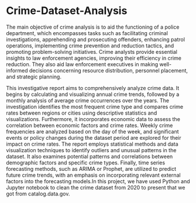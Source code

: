 # Crime-Dataset-Analysis

The main objective of crime analysis is to aid the functioning of a police department, which 
encompasses tasks such as facilitating criminal investigations, apprehending and prosecuting 
offenders, enhancing patrol operations, implementing crime prevention and reduction tactics, 
and promoting problem-solving initiatives. Crime analysts provide essential insights to law 
enforcement agencies, improving their efficiency in crime reduction. They also aid law 
enforcement executives in making well-informed decisions concerning resource distribution, 
personnel placement, and strategic planning.

This investigative report aims to comprehensively analyze crime data. It begins by calculating 
and visualizing annual crime trends, followed by a monthly analysis of average crime 
occurrences over the years. The investigation identifies the most frequent crime type and 
compares crime rates between regions or cities using descriptive statistics and visualizations. 
Furthermore, it incorporates economic data to assess the correlation between economic factors 
and crime rates. Weekly crime frequencies are analyzed based on the day of the week, and 
significant events or policy changes during the dataset period are explored for their impact on 
crime rates. The report employs statistical methods and data visualization techniques to identify 
outliers and unusual patterns in the dataset. It also examines potential patterns and correlations 
between demographic factors and specific crime types. Finally, time series forecasting methods, 
such as ARIMA or Prophet, are utilized to predict future crime trends, with an emphasis on 
incorporating relevant external factors into the forecasting models.In this project, we have used 
Python and Jupyter notebook to clean the crime dataset from 2020 to present that we got from
catalog.data.gov.
